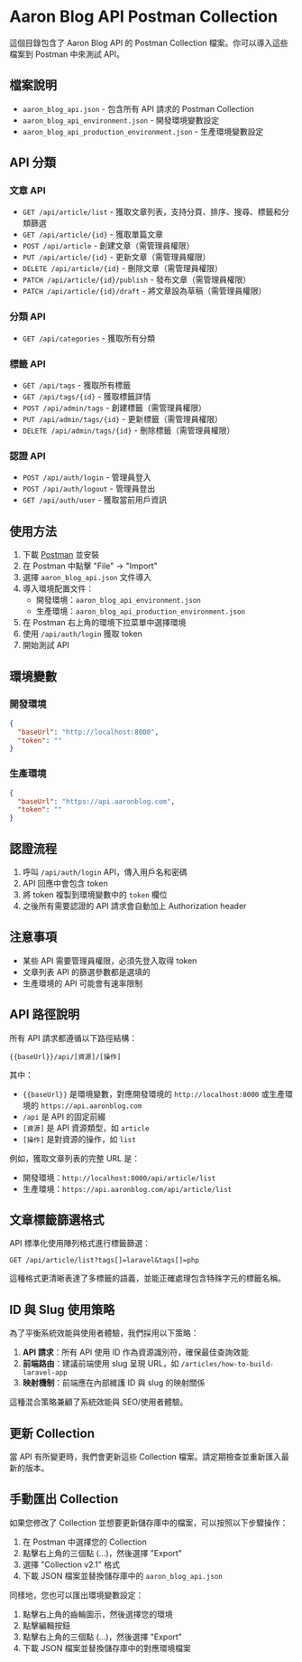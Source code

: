 # Aaron Blog API Postman Collection

這個目錄包含了 Aaron Blog API 的 Postman Collection 檔案。你可以導入這些檔案到 Postman 中來測試 API。

## 檔案說明

- `aaron_blog_api.json` - 包含所有 API 請求的 Postman Collection
- `aaron_blog_api_environment.json` - 開發環境變數設定
- `aaron_blog_api_production_environment.json` - 生產環境變數設定

## API 分類

### 文章 API

- `GET /api/article/list` - 獲取文章列表，支持分頁、排序、搜尋、標籤和分類篩選
- `GET /api/article/{id}` - 獲取單篇文章
- `POST /api/article` - 創建文章（需管理員權限）
- `PUT /api/article/{id}` - 更新文章（需管理員權限）
- `DELETE /api/article/{id}` - 刪除文章（需管理員權限）
- `PATCH /api/article/{id}/publish` - 發布文章（需管理員權限）
- `PATCH /api/article/{id}/draft` - 將文章設為草稿（需管理員權限）

### 分類 API
- `GET /api/categories` - 獲取所有分類

### 標籤 API
- `GET /api/tags` - 獲取所有標籤
- `GET /api/tags/{id}` - 獲取標籤詳情
- `POST /api/admin/tags` - 創建標籤（需管理員權限）
- `PUT /api/admin/tags/{id}` - 更新標籤（需管理員權限）
- `DELETE /api/admin/tags/{id}` - 刪除標籤（需管理員權限）

### 認證 API

- `POST /api/auth/login` - 管理員登入
- `POST /api/auth/logout` - 管理員登出
- `GET /api/auth/user` - 獲取當前用戶資訊

## 使用方法

1. 下載 [Postman](https://www.postman.com/downloads/) 並安裝
2. 在 Postman 中點擊 "File" -> "Import"
3. 選擇 `aaron_blog_api.json` 文件導入
4. 導入環境配置文件：
   - 開發環境：`aaron_blog_api_environment.json`
   - 生產環境：`aaron_blog_api_production_environment.json`
5. 在 Postman 右上角的環境下拉菜單中選擇環境
6. 使用 `/api/auth/login` 獲取 token
7. 開始測試 API

## 環境變數

### 開發環境

```json
{
  "baseUrl": "http://localhost:8000",
  "token": ""
}
```

### 生產環境

```json
{
  "baseUrl": "https://api.aaronblog.com",
  "token": ""
}
```

## 認證流程

1. 呼叫 `/api/auth/login` API，傳入用戶名和密碼
2. API 回應中會包含 token
3. 將 token 複製到環境變數中的 `token` 欄位
4. 之後所有需要認證的 API 請求會自動加上 Authorization header

## 注意事項

- 某些 API 需要管理員權限，必須先登入取得 token
- 文章列表 API 的篩選參數都是選填的
- 生產環境的 API 可能會有速率限制

## API 路徑說明

所有 API 請求都遵循以下路徑結構：

```
{{baseUrl}}/api/[資源]/[操作]
```

其中：
- `{{baseUrl}}` 是環境變數，對應開發環境的 `http://localhost:8000` 或生產環境的 `https://api.aaronblog.com`
- `/api` 是 API 的固定前綴
- `[資源]` 是 API 資源類型，如 `article`
- `[操作]` 是對資源的操作，如 `list`

例如，獲取文章列表的完整 URL 是：
- 開發環境：`http://localhost:8000/api/article/list`
- 生產環境：`https://api.aaronblog.com/api/article/list`

## 文章標籤篩選格式

API 標準化使用陣列格式進行標籤篩選：

```
GET /api/article/list?tags[]=laravel&tags[]=php
```

這種格式更清晰表達了多標籤的語義，並能正確處理包含特殊字元的標籤名稱。

## ID 與 Slug 使用策略

為了平衡系統效能與使用者體驗，我們採用以下策略：

1. **API 請求**：所有 API 使用 ID 作為資源識別符，確保最佳查詢效能
2. **前端路由**：建議前端使用 slug 呈現 URL，如 `/articles/how-to-build-laravel-app`
3. **映射機制**：前端應在內部維護 ID 與 slug 的映射關係

這種混合策略兼顧了系統效能與 SEO/使用者體驗。

## 更新 Collection

當 API 有所變更時，我們會更新這些 Collection 檔案。請定期檢查並重新匯入最新的版本。

## 手動匯出 Collection

如果您修改了 Collection 並想要更新儲存庫中的檔案，可以按照以下步驟操作：

1. 在 Postman 中選擇您的 Collection
2. 點擊右上角的三個點 (...)，然後選擇 "Export"
3. 選擇 "Collection v2.1" 格式
4. 下載 JSON 檔案並替換儲存庫中的 `aaron_blog_api.json`

同樣地，您也可以匯出環境變數設定：

1. 點擊右上角的齒輪圖示，然後選擇您的環境
2. 點擊編輯按鈕
3. 點擊右上角的三個點 (...)，然後選擇 "Export"
4. 下載 JSON 檔案並替換儲存庫中的對應環境檔案 